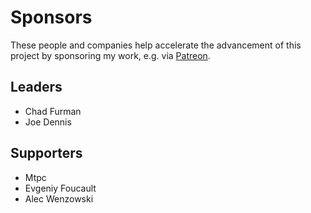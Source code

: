 Sponsors
========

These people and companies help accelerate the advancement of this project by
sponsoring my work, e.g. via [Patreon](https://www.patreon.com/benjie).

Leaders
-------

- Chad Furman
- Joe Dennis

Supporters
----------

- Mtpc
- Evgeniy Foucault
- Alec Wenzowski
